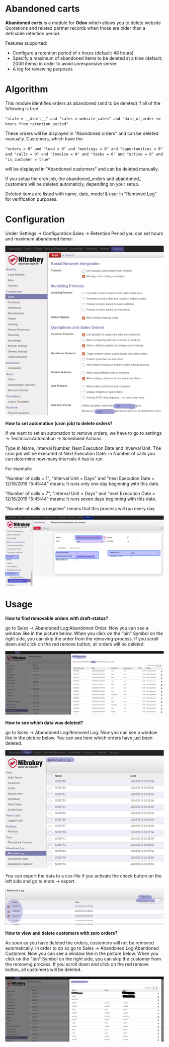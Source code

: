 Abandoned carts
===============

__Abandoned carts__ is a module for __Odoo__ which allows you to delete website
Quotations and  related partner records when those are older than a definable retention period.

Features supported:
* Configure a retention period of x hours (default: 48 hours)
* Specify a maximum of abandoned items to be deleted at a time (default: 2000 items) in order to avoid unresponsive server
* A log for reviewing purposes

Algorithm
=========

This module identifies orders as abandoned (and to be deleted) if all of the following is true:

`"state = __draft__" and "sales = website_sales" and "date_of_order <= hours_from_retention_period"`

These orders will be displayed in "Abandoned orders" and can be deleted manually. 
Customers, which have the 

`"orders = 0" and "lead = 0" and "meetings = 0" and "opportunities = 0" and "calls = 0" and "invoice = 0" and "tasks = 0" and "active = 0" and "is_customer = true"`

will be displayed in "Abandoned customers" and can be deleted manually.

If you setup the cron job, the abandoned_orders and abandoned_ customers will be deleted automaticly, depending on your setup.

Deleted items are listed with name, date, model & user in "Removed Log" for verification purposes.

Configuration
=============

Under Settings -> Configuration:Sales -> Retention Period you can set hours
and maximum abandoned items:

![Configuration](/abandoned_carts/images/1_settings.png)

__How to set automation (cron job) to delete orders?__

If we want to set an automation to remove orders, we have to go to settings -> Technical:Automation -> Scheduled Actions.

Type in Name, Interval Number, Next Execution Date and Inverval Unit. The cron job will be executed at Next Execution Date. In Number of calls you can determine how many intervals it has to run. 

For example:

"Number of calls = 1", "Interval Unit = Days" and "next Execution Date = 12/16/2019 15:45:44" means: It runs only one day beginning with this date.

"Number of calls = 7", "Interval Unit = Days" and "next Execution Date = 12/16/2019 15:45:44" means: It runs seven days beginning with this date.

"Number of calls is negative" means that this process will run every day. 

![Abandoned_customers](/abandoned_carts/images/6_cron_job.png)


Usage
=====

__How to find removable orders with draft-status?__

go to Sales -> Abandoned Log:Abandoned Order. Now you can see a window like in the picture below. When you click
on the "bin" Symbol on the right side, you can skip the order from the removing-process. If you scroll down and click on the red remove button, all orders will be deleted.

![Abandoned_order](/abandoned_carts/images/2_abandoned_order.png)

__How to see which data was deleted?__

go to Sales -> Abandoned Log:Removed Log. Now you can see a window like in the picture below. You can see here which orders have just been deleted. 

![Removed_Log](/abandoned_carts/images/3_removed_log.png)

You can export the data to a csv-file if you activate the check button on the left side and go to more -> export.

![export](/abandoned_carts/images/5_export.png)

__How to view and delete customers with zero orders?__

As soon as you have deleted the orders, customers will not be removed automatically. In order to do so
go to Sales -> Abandoned Log:Abandoned Customer. Now you can see a window like in the picture below. When you click
on the "bin" Symbol on the right side, you can skip the customer from the removing process. If you scroll down and click on the red remove button, all customers will be deleted.

![Abandoned_customers](/abandoned_carts/images/4_abandoned_customer.png)
